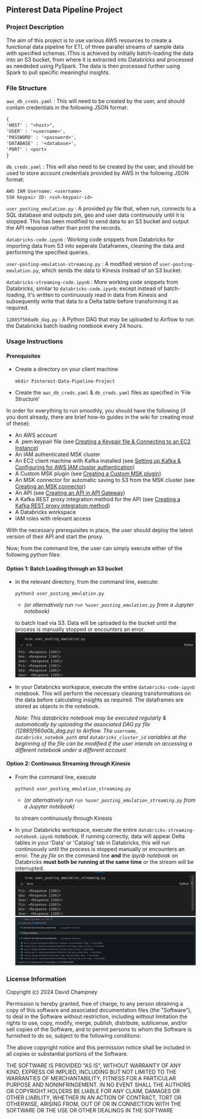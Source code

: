 ## Pinterest Data Pipeline Project

### Project Description

The aim of this project is to use various AWS resources to create a functional data pipeline for ETL of three parallel streams of sample data with specified schemas. IThis is achieved by initially batch-loading the data into an S3 bucket, from where it is extracted into Databricks and processed as neededed using PySpark. The data is then processed further using Spark to pull specific meaningful insights.




### File Structure

`aws_db_creds.yaml` : This will need to be created by the user, and should contain credentials in the following JSON format:
```
{
'HOST' : "<host>",
'USER' : '<username>',
'PASSWORD' : '<password>',
'DATABASE' : '<database>',
'PORT' : <port>
}
```

`db_creds.yaml` : This will also need to be created by the user, and should be used to store account credentials provided by AWS in the following JSON format:
```
AWS IAM Username: <username>
SSH Keypair ID: <ssh-keypair-id>
```

`user_posting_emulation.py` : A provided py file that, when run, connects to a SQL database and outputs pin, geo and user data continuously until it is stopped. This has been modified to send data to an S3 bucket and output the API response rather than print the records.

`databricks-code.ipynb` : Working code snippets from Databricks for importing data from S3 into seperate Dataframes, cleaning the data and performing the specified queries.

`user-posting-emulation-streaming.py` : A modified version of 
`user-posting-emulation.py`, which sends the data to Kinesis instead of an S3 bucket.

`databricks-streaming-code.ipynb` : More working code snippets from Databricks, similar to `databricks-code.ipynb`; except instead of batch-loading, it's written to continuously read in data from Kinesis and subsequently write that data to a Delta table before transforming it as required.

`12885f560a0b_dag.py` : A Python DAG that may be uploaded to Airflow to run the Databricks batch loading notebook every 24 hours.

### Usage Instructions
#### Prerequisites
- Create a directory on your client machine

    `mkdir Pinterest-Data-Pipeline-Project`
- Create the `aws_db_creds.yaml` & `db_creds.yaml` files as specified in 'File Structure'

In order for everything to run smoothly, you should have the following (if you dont already, there are brief how-to guides in the wiki for creating most of these):

- An AWS account
- A .pem keypair file (see [Creating a Keypair file & Connecting to an EC2 Instance](https://github.com/Champney/Pinterest-Data-Pipeline-Project/wiki/EC2:-Creating-a-Key-Pair-(.pem)-file-&-Connecting-to-an-EC2-Instance))
- An IAM authenticated MSK cluster
- An EC2 client machine with Kafka installed (see [Setting up Kafka & Configuring for AWS IAM cluster authentication](https://github.com/Champney/Pinterest-Data-Pipeline-Project/wiki/EC2:-Setting-up-Kafka-&-Configuring-for-AWS-IAM-cluster-authentication))
- A Custom MSK plugin (see [Creating a Custom MSK plugin](https://github.com/Champney/Pinterest-Data-Pipeline-Project/wiki/Creating-a-Custom-MSK-plugin))
- An MSK connector for automatic saving to S3 from the MSK cluster (see [Creating an MSK connector](https://github.com/Champney/Pinterest-Data-Pipeline-Project/wiki/Creating-an-MSK-connector#creating-an-msk-connector))
- An API (see [Creating an API in API Gateway](https://github.com/Champney/Pinterest-Data-Pipeline-Project/wiki/Creating-an-API-in-API-Gateway))
- A Kafka REST proxy integration method for the API (see [Creating a Kafka REST proxy integration method](https://github.com/Champney/Pinterest-Data-Pipeline-Project/wiki/Creating-a-Kafka-REST-proxy-integration-method))
- A Databricks workspace
- IAM roles with relevant access

With the necessary prerequisites in place, the user should deploy the latest version of their API and start the proxy.

Now; from the command line, the user can simply execute either of the following python files:

#### Option 1: Batch Loading through an S3 bucket

- In the relevant directory, from the command line, execute:
    ```
    python3 user_posting_emulation.py
    ``` 
    - _(or alternatively run `run %user_posting_emulation.py` from a Jupyter notebook)_
    
    to batch load via S3. Data will be uploaded to the bucket until the process is manually stopped or encounters an error.
   ![alt text](image.png)


- In your Databricks workspace, execute the entire `databricks-code-ipynb` notebook. This will perform the necessary cleaning transformations on the data before calculating insights as required. The dataframes are stored as objects in the notebook.

    _Note: This databricks notebook may be executed regularly & automatically by uploading the associated DAG py file (12885f560a0b_dag.py) to Airflow. The `username`, `databricks_notebok_path` and `databricks_cluster_id` variables at the beginning of the file can be modified if the user intends on accessing a different notebook under a different account._
<picture here>

#### Option 2: Continuous Streaming through Kinesis

- From the command line, execute 
    ```
   python3 user_posting_emulation_streaming.py
    ``` 
    - _(or alternatively run `run %user_posting_emulation_streaming.py` from a Jupyter notebook)_

    to stream continuously through Kinesis
- In your Databricks workspace, execute the entire `databricks-streaming-notebook.ipynb` notebook. If running correctly, data will appear Delta tables in your 'Data' or 'Catalog' tab in Databricks, this will run continuously until the process is stopped manually or encounters an error. The *py file* on the command line __and__ the *ipynb notebook* on Databricks **must both be running at the same time** or the stream will be interrupted.
![alt text](image-1.png)
![alt text](image-2.png)
<picture here>

<ADD USAGE INSTRUCTIONS LATER>

### License Information

Copyright (c) 2024 David Champney

Permission is hereby granted, free of charge, to any person obtaining a copy of this software and associated documentation files (the "Software"), to deal in the Software without restriction, including without limitation the rights to use, copy, modify, merge, publish, distribute, sublicense, and/or sell copies of the Software, and to permit persons to whom the Software is furnished to do so, subject to the following conditions:

The above copyright notice and this permission notice shall be included in all copies or substantial portions of the Software.

THE SOFTWARE IS PROVIDED "AS IS", WITHOUT WARRANTY OF ANY KIND, EXPRESS OR IMPLIED, INCLUDING BUT NOT LIMITED TO THE WARRANTIES OF MERCHANTABILITY, FITNESS FOR A PARTICULAR PURPOSE AND NONINFRINGEMENT. IN NO EVENT SHALL THE AUTHORS OR COPYRIGHT HOLDERS BE LIABLE FOR ANY CLAIM, DAMAGES OR OTHER LIABILITY, WHETHER IN AN ACTION OF CONTRACT, TORT OR OTHERWISE, ARISING FROM, OUT OF OR IN CONNECTION WITH THE SOFTWARE OR THE USE OR OTHER DEALINGS IN THE SOFTWARE

